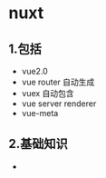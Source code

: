 # nuxt

## 1.包括

- vue2.0
- vue router 自动生成
- vuex 自动包含
- vue server renderer
- vue-meta

## 2.基础知识

- 
